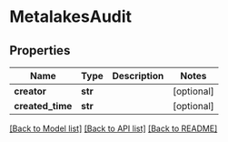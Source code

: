 # MetalakesAudit

## Properties
Name | Type | Description | Notes
------------ | ------------- | ------------- | -------------
**creator** | **str** |  | [optional] 
**created_time** | **str** |  | [optional] 

[[Back to Model list]](../README.md#documentation-for-models) [[Back to API list]](../README.md#documentation-for-api-endpoints) [[Back to README]](../README.md)

